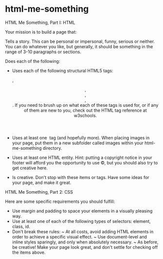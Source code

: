 # html-me-something

HTML Me Something, Part I: HTML

Your mission is to build a page that:

Tells a story. This can be personal or impersonal, funny, serious or neither. You can do whatever you like, but generally, 
it should be something in the range of 3-10 paragraphs or sections.

Does each of the following:

- Uses each of the following structural HTML5 tags: <p>, <header>, <footer>, <main>, <article>. If you need to brush up on what 
each of these tags is used for, or if any of them are new to you, check out the HTML tag reference at w3schools.

- Uses at least one <img> tag (and hopefully more). When placing images in your page, put them in a new subfolder called images 
within your html-me-something directory.

- Uses at least one HTML entity. Hint: putting a copyright notice in your footer will afford you the opportunity to use &copy;, 
but you should also try to get creative here.

- Is creative. Don't stop with these items or tags. Have some ideas for your page, and make it great. 

HTML Me Something, Part 2: CSS

Here are some specific requirements you should fulfill:

- Use margin and padding to space your elements in a visually pleasing way.
- Use at least one of each of the following types of selectors: element, class, id.
- Don't break these rules:
    ~ At all costs, avoid adding HTML elements in order to achieve a specific visual effect.
    ~ Use document-level and inline styles sparingly, and only when absolutely necessary.
    ~ As before, be creative! Make your page look great, and don't settle for checking off the items above. 
    
